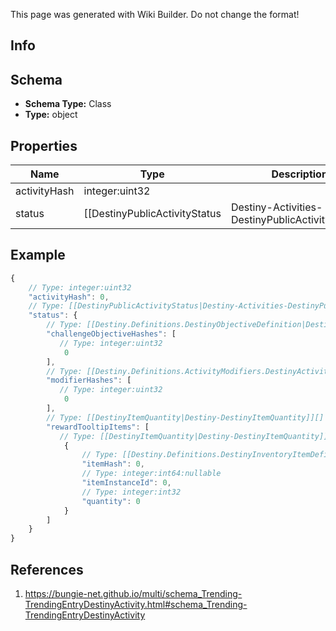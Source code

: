 <span class="wiki-builder">This page was generated with Wiki Builder. Do not change the format!</span>

## Info

## Schema
* **Schema Type:** Class
* **Type:** object

## Properties
Name | Type | Description
---- | ---- | -----------
activityHash | integer:uint32 | 
status | [[DestinyPublicActivityStatus|Destiny-Activities-DestinyPublicActivityStatus]] | 

## Example
```javascript
{
    // Type: integer:uint32
    "activityHash": 0,
    // Type: [[DestinyPublicActivityStatus|Destiny-Activities-DestinyPublicActivityStatus]]
    "status": {
        // Type: [[Destiny.Definitions.DestinyObjectiveDefinition|Destiny-Definitions-DestinyObjectiveDefinition]]:integer:uint32[]
        "challengeObjectiveHashes": [
           // Type: integer:uint32
            0
        ],
        // Type: [[Destiny.Definitions.ActivityModifiers.DestinyActivityModifierDefinition|Destiny-Definitions-ActivityModifiers-DestinyActivityModifierDefinition]]:integer:uint32[]
        "modifierHashes": [
           // Type: integer:uint32
            0
        ],
        // Type: [[DestinyItemQuantity|Destiny-DestinyItemQuantity]][]
        "rewardTooltipItems": [
           // Type: [[DestinyItemQuantity|Destiny-DestinyItemQuantity]]
            {
                // Type: [[Destiny.Definitions.DestinyInventoryItemDefinition|Destiny-Definitions-DestinyInventoryItemDefinition]]:integer:uint32
                "itemHash": 0,
                // Type: integer:int64:nullable
                "itemInstanceId": 0,
                // Type: integer:int32
                "quantity": 0
            }
        ]
    }
}

```

## References
1. https://bungie-net.github.io/multi/schema_Trending-TrendingEntryDestinyActivity.html#schema_Trending-TrendingEntryDestinyActivity
